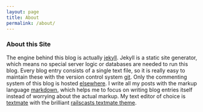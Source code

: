 ```yaml
---
layout: page
title: About
permalink: /about/
---
```


### About this Site

The engine behind this blog is actually [jekyll][jekyll]. Jekyll is a static site generator, which means no special server logic or databases are needed to run this blog. Every blog entry consists of a single text file, so it is really easy to maintain these with the version control system [git][git]. Only the commenting system of this blog is hosted [elsewhere][disqus]. I write all my posts with the markup language [markdown][daringfireball], which helps me to focus on writing blog entries itself instead of worrying about the actual markup. My text editor of choice is [textmate][macromates] with the brilliant [railscasts textmate theme][railscasts].



[jekyll]: http://github.com/mojombo/jekyll "Jekyll"
[daringfireball]: http://daringfireball.net/projects/markdown/ "Markdown"
[git]: http://git-scm.com/ "Git Version Control System"
[macromates]: http://macromates.com/ "Textmate Editor"
[disqus]: http://disqus.com/ "Disqus Commenting System"
[uni-ol]: http://www.uni-ol.de/ "Universität Oldenburg"
[railscasts]: http://railscasts.com/about "Railscasts Textmate Theme"


